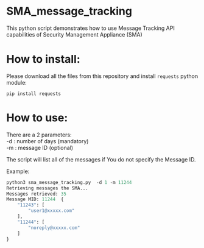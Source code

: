 # SMA_message_tracking

This python script demonstrates how to use  Message Tracking API capabilities of Security Management Appliance (SMA)

# How to install:  

Please download all the files from this repository and install `requests` python module:

`pip install requests`


# How to use:  

There are a 2 parameters:  
 -d  : number of days (mandatory)  
 -m  : message ID (optional)  
     

The script will list all of the messages if You do not specify the Message ID.  


Example:

```py
python3 sma_message_tracking.py  -d 1 -m 11244
Retrieving messages the SMA...
Messages retrieved: 35
Message MID: 11244  {
    "11243": [
        "user1@xxxxx.com"
    ],
    "11244": [
        "noreply@xxxxx.com"
    ]
}

```
